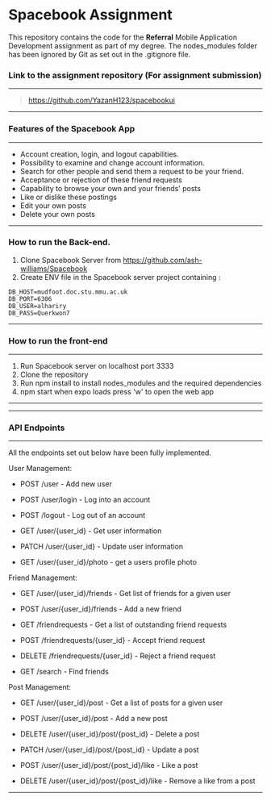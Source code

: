 # Spacebook Assignment

This repository contains the code for the **Referral** Mobile Application Development assignment as part of my degree. The nodes_modules folder has been ignored by Git as set out in the .gitignore file.

### Link to the assignment repository (For assignment submission)

---

>  https://github.com/YazanH123/spacebookui

---

### Features of the Spacebook App

---

- Account creation, login, and logout capabilities.
- Possibility to examine and change account information.
- Search for other people and send them a request to be your friend.
- Acceptance or rejection of these friend requests
- Capability to browse your own and your friends' posts
- Like or dislike these postings
- Edit your own posts
- Delete your own posts

---

### How to run the Back-end.

1. Clone Spacebook Server from https://github.com/ash-williams/Spacebook
2. Create ENV file in the Spacebook server project containing :

```
DB_HOST=mudfoot.doc.stu.mmu.ac.uk
DB_PORT=6306
DB_USER=alhariry
DB_PASS=Querkwon7

```

---

### How to run the front-end

---

1. Run Spacebook server on localhost port 3333
2. Clone the repository
3. Run npm install to install nodes_modules and the required dependencies
4. npm start when expo loads press 'w' to open the web app

---

---

### API Endpoints

---

All the endpoints set out below have been fully implemented.

User Management:

- POST /user - Add new user

- POST /user/login - Log into an account

- POST /logout - Log out of an account

- GET /user/{user_id} - Get user information

- PATCH /user/{user_id} - Update user information

- GET /user/{user_id}/photo - get a users profile photo

Friend Management:

- GET /user/{user_id}/friends - Get list of friends for a given user

- POST /user/{user_id}/friends - Add a new friend

- GET /friendrequests - Get a list of outstanding friend requests

- POST /friendrequests/{user_id} - Accept friend request

- DELETE /friendrequests/{user_id} - Reject a friend request

- GET /search - Find friends

Post Management:

- GET /user/{user_id}/post - Get a list of posts for a given user

- POST /user/{user_id}/post - Add a new post

- DELETE /user/{user_id}/post/{post_id} - Delete a post

- PATCH /user/{user_id}/post/{post_id} - Update a post

- POST /user/{user_id}/post/{post_id}/like - Like a post

- DELETE /user/{user_id}/post/{post_id}/like - Remove a like from a post

---
